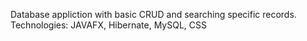 Database appliction with basic CRUD and searching specific records.
Technologies: JAVAFX, Hibernate, MySQL, CSS
